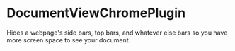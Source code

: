 # DocumentViewChromePlugin
Hides a webpage's side bars, top bars, and whatever else bars so you have more screen space to see your document.
